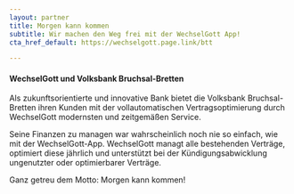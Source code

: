 ```yaml
---
layout: partner 
title: Morgen kann kommen 
subtitle: Wir machen den Weg frei mit der WechselGott App!
cta_href_default: https://wechselgott.page.link/btt

---
```


#### WechselGott und Volksbank Bruchsal-Bretten

Als zukunftsorientierte und innovative Bank bietet die Volksbank Bruchsal-Bretten ihren Kunden mit der vollautomatischen
Vertragsoptimierung durch WechselGott modernsten und zeitgemäßen Service.

Seine Finanzen zu managen war wahrscheinlich noch nie so einfach, wie mit der WechselGott-App. WechselGott managt alle
bestehenden Verträge, optimiert diese jährlich und unterstützt bei der Kündigungsabwicklung ungenutzter oder
optimierbarer Verträge.

Ganz getreu dem Motto: Morgen kann kommen!


